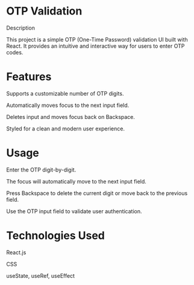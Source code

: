 # OTP Validation

Description

This project is a simple OTP (One-Time Password) validation UI built with React. It provides an intuitive and interactive way for users to enter OTP codes.

# Features

Supports a customizable number of OTP digits.

Automatically moves focus to the next input field.

Deletes input and moves focus back on Backspace.

Styled for a clean and modern user experience.

# Usage

Enter the OTP digit-by-digit.

The focus will automatically move to the next input field.

Press Backspace to delete the current digit or move back to the previous field.

Use the OTP input field to validate user authentication.

# Technologies Used

React.js

CSS

useState, useRef, useEffect
